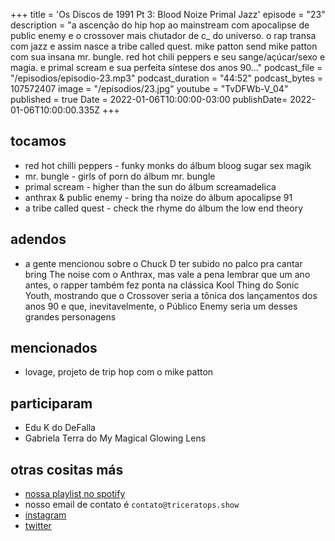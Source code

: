 +++
title = 'Os Discos de 1991 Pt 3: Blood Noize Primal Jazz'
episode = "23"
description = "a ascenção do hip hop ao mainstream com apocalipse de public enemy e o crossover mais chutador de c_ do universo. o rap transa com jazz e assim nasce a tribe called quest. mike patton send mike patton com sua insana mr. bungle. red hot chili peppers e seu sange/açúcar/sexo e magia. e primal scream e sua perfeita síntese dos anos 90..."
podcast_file = "/episodios/episodio-23.mp3"
podcast_duration = "44:52"
podcast_bytes = 107572407
image = "/episodios/23.jpg"
youtube = "TvDFWb-V_04"
published = true
Date = 2022-01-06T10:00:00-03:00
publishDate= 2022-01-06T10:00:00.335Z
+++

## tocamos
* red hot chilli peppers - funky monks do álbum bloog sugar sex magik
* mr. bungle - girls of porn do álbum mr. bungle
* primal scream - higher than the sun do álbum screamadelica
* anthrax & public enemy - bring tha noize do álbum apocalipse 91
* a tribe called quest - check the rhyme do álbum the low end theory

## adendos
* a gente mencionou sobre o Chuck D ter subido no palco pra cantar bring The noise com o Anthrax, mas vale a pena lembrar que um ano antes, o rapper também fez ponta na clássica Kool Thing do Sonic Youth, mostrando que o Crossover seria a tônica dos lançamentos dos anos 90 e que, inevitavelmente, o Público Enemy seria um desses grandes personagens

## mencionados
* lovage, projeto de trip hop com o mike patton

## participaram
* Edu K do DeFalla
* Gabriela Terra do My Magical Glowing Lens

## otras cositas más
* [nossa playlist no spotify](https://open.spotify.com/playlist/0UiztKuga6LmTAxWTsUQdw?si=fb96026bc1994d90)
* nosso email de contato é `contato@triceratops.show`
* [instagram](https://www.instagram.com/triceratops.show/)
* [twitter](https://twitter.com/TriceratopsShow/)
